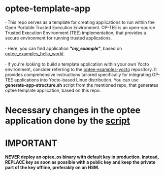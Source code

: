 # optee-template-app


&middot; This repo serves as a template for creating applications to run within the 
Open Portable Trusted Execution Environment. OP-TEE is an open-source Trusted Execution
Environment (TEE) implementation, that provides a secure environment for running
trusted applications. </br>
</br> &middot; Here, you can find application ***"my_example"***, based on 
[optee_examples_hello_world](https://github.com/linaro-swg/optee_examples/tree/master/hello_world). </br>
</br> &middot; If you're looking to build a template application within your own Yocto environment,
consider referring to the [optee-examples-yocto](https://github.com/l-krstic/optee-examples-yocto)
repository. It provides comprehensive instructions tailored specifically for integrating OP-TEE 
applications into Yocto-based Linux distribution. You can use **generate-app-structure.sh**
script from the mentioned repo, that generates optee template application, based on this repo.

# Necessary changes in the optee application done by the [script](https://github.com/l-krstic/optee-examples-yocto/blob/main/generate-app-structure.sh)





# IMPORTANT
**NEVER deploy an optee_os binary with [default](https://github.com/OP-TEE/optee_os/tree/master/keys) key 
in production. Instead, REPLACE key as soon as possible with a public key and keep the private part of 
the key offline, preferably on an HSM.**
